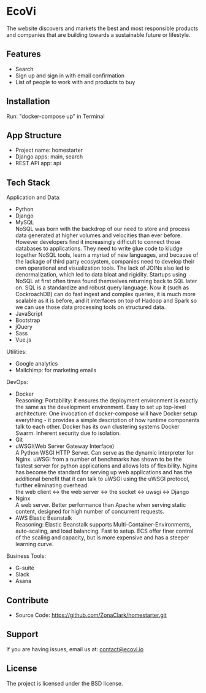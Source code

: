 # EcoVi

The website discovers and markets the best and most responsible products and companies that are building towards a sustainable future or lifestyle.

Features
------------

- Search
- Sign up and sign in with email confirmation
- List of people to work with and products to buy

Installation
------------

Run: "docker-compose up" in Terminal

App Structure
------------

* Project name: homestarter
* Django apps: main, search
* REST API app: api



Tech Stack
------------
Application and Data:
- Python
- Django
- MySQL  
NoSQL was born with the backdrop of our need to store and process data generated at higher volumes and velocities than ever before. However developers find it increasingly difficult to connect those databases to applications. They need to write glue code to kludge together NoSQL tools, learn a myriad of new languages, and because of the lackage of third party ecosystem, companies need to develop their own operational and visualization tools. The lack of JOINs also led to denormalization, which led to data bloat and rigidity. Startups using NoSQL at first often times found themselves returning back to SQL later on. SQL is a standardize and robust query language. Now it (such as CockroachDB) can do fast ingest and complex queries, it is much more scalable as it is before, and it interfaces on top of Hadoop and Spark so we can use those data processing tools on structured data.
- JavaScript
- Bootstrap
- jQuery
- Sass
- Vue.js

Utilities:
- Google analytics
- Mailchimp: for marketing emails

DevOps:
- Docker  
Reasoning: Portability: it ensures the deployment environment is exactly the same as the development environment. Easy to set up top-level architecture: One invocation of docker-compose will have Docker setup everything - it provides a simple description of how runtime components talk to each other. Docker has its own clustering systems Docker Swarm. Inherent security due to isolation.
- Git  
- uWSGI(Web Server Gateway Interface)  
A Python WSGI HTTP Server. Can serve as the dynamic interpreter for Nginx. uWSGI from a number of benchmarks has shown to be the fastest server for python applications and allows lots of flexibility. Nginx has become the standard for serving up web applications and has the additional benefit that it can talk to uWSGI using the uWSGI protocol, further eliminating overhead.  
the web client <-> the web server <-> the socket <-> uwsgi <-> Django
- Nginx  
A web server. Better performance than Apache when serving static content, designed for high number of concurrent requests.
- AWS Elastic Beanstalk  
Reasoning: Elastic Beanstalk supports Multi-Container-Environments, auto-scaling, and load balancing. Fast to setup. ECS offer finer control of the scaling and capacity, but is more expensive and has a steeper learning curve.


Business Tools:
- G-suite
- Slack
- Asana

Contribute
------------

- Source Code: https://github.com/ZonaClark/homestarter.git

Support
------------

If you are having issues, email us at: contact@ecovi.io

License
------------

The project is licensed under the BSD license.

